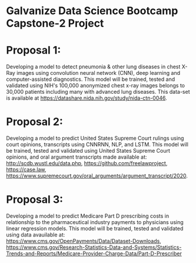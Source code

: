 # Galvanize Data Science Bootcamp Capstone-2 Project 

# Proposal 1: 
Developing a model to detect pneumonia & other lung diseases  in chest X-Ray images using convolution neural network (CNN), deep learning and computer-assisted diagnostics. This model will be trained, tested and validated using NIH's 100,000 anonymized chest x-ray images belongs to 30,000 patients including many with advanced lung diseases. This data-set is available at https://datashare.nida.nih.gov/study/nida-ctn-0046.


# Proposal 2: 
Developing a model to predict United States Supreme Court rulings using court opinions, transcripts using CNNRNN, NLP, and LSTM. This model will be trained, tested and validated using United States Supreme Court opinions, and oral argument transcripts made available at: http://scdb.wustl.edu/data.php, https://github.com/freelawproject, https://case.law, https://www.supremecourt.gov/oral_arguments/argument_transcript/2020. 


# Proposal 3:
Developing a model to predict Medicare Part D prescribing costs in relationship to the pharmaceutical industry payments to physicians using linear regression models. This model will be trained, tested and validated using data avauilable at: https://www.cms.gov/OpenPayments/Data/Dataset-Downloads, https://www.cms.gov/Research-Statistics-Data-and-Systems/Statistics-Trends-and-Reports/Medicare-Provider-Charge-Data/Part-D-Prescriber
